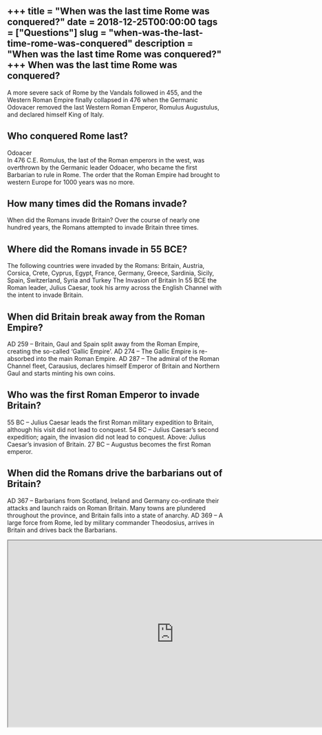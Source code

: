 +++
title = "When was the last time Rome was conquered?"
date = 2018-12-25T00:00:00
tags = ["Questions"]
slug = "when-was-the-last-time-rome-was-conquered"
description = "When was the last time Rome was conquered?"
+++
When was the last time Rome was conquered?
------------------------------------------

A more severe sack of Rome by the Vandals followed in 455, and the Western Roman Empire finally collapsed in 476 when the Germanic Odovacer removed the last Western Roman Emperor, Romulus Augustulus, and declared himself King of Italy.

Who conquered Rome last?
------------------------

Odoacer  
In 476 C.E. Romulus, the last of the Roman emperors in the west, was overthrown by the Germanic leader Odoacer, who became the first Barbarian to rule in Rome. The order that the Roman Empire had brought to western Europe for 1000 years was no more.

How many times did the Romans invade?
-------------------------------------

When did the Romans invade Britain? Over the course of nearly one hundred years, the Romans attempted to invade Britain three times.

Where did the Romans invade in 55 BCE?
--------------------------------------

The following countries were invaded by the Romans: Britain, Austria, Corsica, Crete, Cyprus, Egypt, France, Germany, Greece, Sardinia, Sicily, Spain, Switzerland, Syria and Turkey The Invasion of Britain In 55 BCE the Roman leader, Julius Caesar, took his army across the English Channel with the intent to invade Britain.

When did Britain break away from the Roman Empire?
--------------------------------------------------

AD 259 – Britain, Gaul and Spain split away from the Roman Empire, creating the so-called ‘Gallic Empire’. AD 274 – The Gallic Empire is re-absorbed into the main Roman Empire. AD 287 – The admiral of the Roman Channel fleet, Carausius, declares himself Emperor of Britain and Northern Gaul and starts minting his own coins.

Who was the first Roman Emperor to invade Britain?
--------------------------------------------------

55 BC – Julius Caesar leads the first Roman military expedition to Britain, although his visit did not lead to conquest. 54 BC – Julius Caesar’s second expedition; again, the invasion did not lead to conquest. Above: Julius Caesar’s invasion of Britain. 27 BC – Augustus becomes the first Roman emperor.

When did the Romans drive the barbarians out of Britain?
--------------------------------------------------------

AD 367 – Barbarians from Scotland, Ireland and Germany co-ordinate their attacks and launch raids on Roman Britain. Many towns are plundered throughout the province, and Britain falls into a state of anarchy. AD 369 – A large force from Rome, led by military commander Theodosius, arrives in Britain and drives back the Barbarians.

<iframe allow="accelerometer; autoplay; clipboard-write; encrypted-media; gyroscope; picture-in-picture" allowfullscreen="" class="__youtube_prefs__  epyt-is-override  no-lazyload" data-no-lazy="1" data-origheight="433" data-origwidth="770" data-skipgform_ajax_framebjll="" height="433" id="_ytid_96467" loading="lazy" src="https://www.youtube.com/embed/TwOHOUqVO80?enablejsapi=1&autoplay=0&cc_load_policy=0&cc_lang_pref=&iv_load_policy=1&loop=0&modestbranding=0&rel=1&fs=1&playsinline=0&autohide=2&theme=dark&color=red&controls=1&" title="YouTube player" width="770"></iframe>